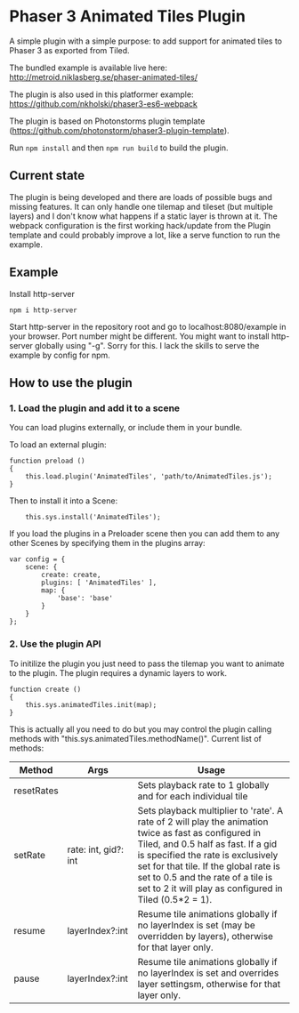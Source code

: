 # Phaser 3 Animated Tiles Plugin

A simple plugin with a simple purpose: to add support for animated tiles to Phaser 3 as exported from Tiled. 

The bundled example is available live here: http://metroid.niklasberg.se/phaser-animated-tiles/

The plugin is also used in this platformer example: https://github.com/nkholski/phaser3-es6-webpack

The plugin is based on Photonstorms plugin template (https://github.com/photonstorm/phaser3-plugin-template). 

Run `npm install` and then `npm run build` to build the plugin.

## Current state
The plugin is being developed and there are loads of possible bugs and missing features. It can only handle one tilemap and tileset (but multiple layers) and I don't know what happens if a static layer is thrown at it. The webpack configuration is the first working hack/update from the Plugin template and could probably improve a lot, like a serve function to run the example.

## Example
Install http-server
```
npm i http-server
```
Start http-server in the repository root and go to localhost:8080/example in your browser. Port number might be different. You might want to install http-server globally using "-g". Sorry for this. I lack the skills to serve the example by config for npm.


## How to use the plugin

### 1. Load the plugin and add it to a scene

You can load plugins externally, or include them in your bundle.

To load an external plugin:

```
function preload ()
{
    this.load.plugin('AnimatedTiles', 'path/to/AnimatedTiles.js');
}
```

Then to install it into a Scene:

```
    this.sys.install('AnimatedTiles');
```

If you load the plugins in a Preloader scene then you can add them to any other Scenes by specifying them in the plugins array:

```
var config = {
    scene: {
        create: create,
        plugins: [ 'AnimatedTiles' ],
        map: {
            'base': 'base'
        }
    }
};
```

### 2. Use the plugin API

To initilize the plugin you just need to pass the tilemap you want to animate to the plugin. The plugin requires a dynamic layers to work.

```
function create ()
{
    this.sys.animatedTiles.init(map);
}
```

This is actually all you need to do but you may control the plugin calling methods with "this.sys.animatedTiles.methodName()". Current list of methods:

| Method        | Args          | Usage  |
| ------------- |---------------| -----|
| resetRates     |  | Sets playback rate to 1 globally and for each individual tile |
| setRate       | rate: int, gid?: int      |  Sets playback multiplier to 'rate'. A rate of 2 will play the animation twice as fast as configured in Tiled, and 0.5 half as fast. If a gid is specified the rate is exclusively set for that tile. If the global rate is set to 0.5 and the rate of a tile is set to 2 it will play as configured in Tiled (0.5*2 = 1).|
| resume         | layerIndex?:int      | Resume tile animations globally if no layerIndex is set (may be overridden by layers), otherwise for that layer only. |
| pause          | layerIndex?:int      | Resume tile animations globally if no layerIndex is set and overrides layer settingsm, otherwise for that layer only. |
